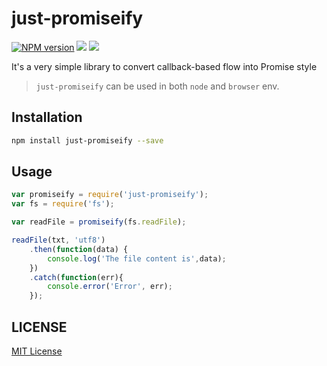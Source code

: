 just-promiseify
=====================
[![NPM version][npm-image]][npm-url]
![][david-url]
![][travis-url]

It's a very simple library to convert callback-based flow into Promise style

> `just-promiseify` can be used in both `node` and `browser` env.

## Installation

```bash
npm install just-promiseify --save
```

## Usage

```javascript
var promiseify = require('just-promiseify');
var fs = require('fs');

var readFile = promiseify(fs.readFile);

readFile(txt, 'utf8')
    .then(function(data) {
        console.log('The file content is',data);
    })
    .catch(function(err){
        console.error('Error', err);
    });
```


## LICENSE ##

[MIT License](https://raw.githubusercontent.com/leftstick/just-promiseify/master/LICENSE)




[npm-url]: https://npmjs.org/package/just-promiseify
[npm-image]: https://badge.fury.io/js/just-promiseify.png
[david-url]: https://david-dm.org/leftstick/just-promiseify.png
[travis-url]:https://api.travis-ci.org/leftstick/just-promiseify.svg?branch=master
